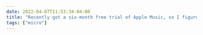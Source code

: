 ```yaml
---
date: 2022-04-07T11:53:34-04:00
title: "Recently got a six-month free trial of Apple Music, so I figured I'd try out music streaming for the first time in years. As great as the music selection is, though, my bias toward owning music and listening to internet radio is being strengthened."
tags: ["micro"]
---
```

